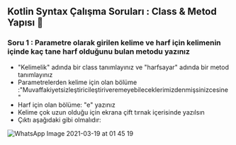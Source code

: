 ## Kotlin Syntax Çalışma Soruları : Class & Metod Yapısı 🚀

### Soru 1 : Parametre olarak girilen kelime ve harf için kelimenin içinde kaç tane harf olduğunu bulan metodu yazınız

  - "Kelimelik" adında bir class tanımlayınız ve "harfsayar" adında bir metod tanımlayınız
  - Parametrelerden kelime için olan bölüme :"Muvaffakiyetsizleştiricileştiriveremeyebileceklerimizdenmişsinizcesine"
  - Harf için olan bölüme: "e" yazınız
  - Kelime çok uzun olduğu için ekrana çift tırnak içerisinde yazılsın
  - Çıktı aşağıdaki gibi olmalıdır:

![WhatsApp Image 2021-03-19 at 01 45 19](https://user-images.githubusercontent.com/70329389/111707767-b67a5400-8855-11eb-94e1-da1a29e2d502.jpeg)







